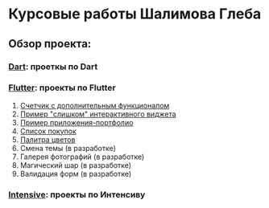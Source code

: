 # Курсовые работы Шалимова Глеба

## Обзор проекта:

### [Dart](https://github.com/khlebobul/surf-flutter/tree/main/dart): проеткы по Dart
### [Flutter](https://github.com/khlebobul/surf-flutter/tree/main/flutter): проекты по Flutter

1. [Cчетчик с дополнительным функционалом](https://github.com/khlebobul/surf-flutter/tree/main/flutter/flutter-task-1)
2. [Пример "слишком" интерактивного виджета](https://github.com/khlebobul/surf-flutter/tree/main/flutter/flutter-task-2)
3. [Пример приложения-портфолио](https://github.com/khlebobul/surf-flutter/tree/main/flutter/flutter-task-3)
4. [Список покупок](https://github.com/khlebobul/surf-flutter/tree/main/flutter/flutter-task-4)
5. [Палитра цветов](https://github.com/khlebobul/surf-flutter/tree/main/flutter/flutter-task-5)
6. Смена темы (в разработке)
7. Галерея фотографий (в разработке)
8. Магический шар (в разработке)
9. Валидация форм (в разработке)

### [Intensivе](https://github.com/khlebobul/surf-flutter/tree/main/intensive): проекты по Интенсиву
